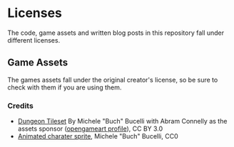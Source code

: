 # Licenses

The code, game assets and written blog posts in this repository fall under different licenses.

## Game Assets

The games assets fall under the original creator's license, so be sure to check with them if you are using them.

### Credits

- [Dungeon Tileset](https://opengameart.org/content/top-down-dungeon-tileset) By Michele "Buch" Bucelli with Abram Connelly as the assets sponsor ([opengameart profile](https://opengameart.org/users/buch)), CC BY 3.0
- [Animated charater sprite](https://opengameart.org/content/a-platformer-in-the-forest), Michele "Buch" Bucelli, CC0


